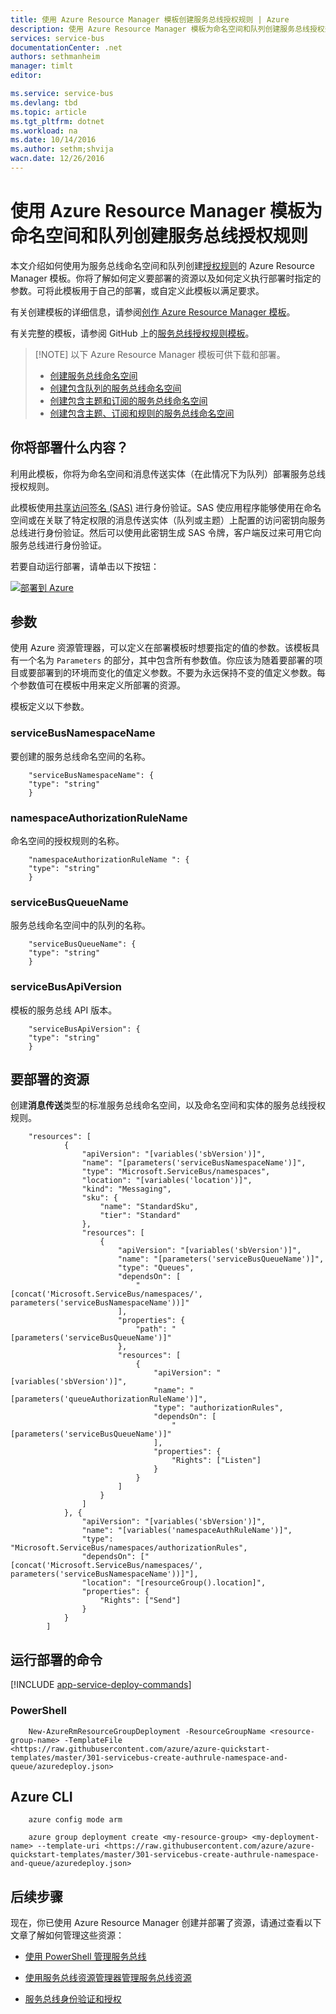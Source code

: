 ```yaml
---
title: 使用 Azure Resource Manager 模板创建服务总线授权规则 | Azure
description: 使用 Azure Resource Manager 模板为命名空间和队列创建服务总线授权规则
services: service-bus
documentationCenter: .net
authors: sethmanheim
manager: timlt
editor: 

ms.service: service-bus
ms.devlang: tbd
ms.topic: article
ms.tgt_pltfrm: dotnet
ms.workload: na
ms.date: 10/14/2016
ms.author: sethm;shvija
wacn.date: 12/26/2016
---
```


# 使用 Azure Resource Manager 模板为命名空间和队列创建服务总线授权规则

本文介绍如何使用为服务总线命名空间和队列创建[授权规则](./service-bus-authentication-and-authorization.md#shared-access-signature-authentication)的 Azure Resource Manager 模板。你将了解如何定义要部署的资源以及如何定义执行部署时指定的参数。可将此模板用于自己的部署，或自定义此模板以满足要求。

有关创建模板的详细信息，请参阅[创作 Azure Resource Manager 模板][]。

有关完整的模板，请参阅 GitHub 上的[服务总线授权规则模板][]。

>[!NOTE] 以下 Azure Resource Manager 模板可供下载和部署。
>
> -  [创建服务总线命名空间](./service-bus-resource-manager-namespace.md)
> -  [创建包含队列的服务总线命名空间](./service-bus-resource-manager-namespace-queue.md)
> -  [创建包含主题和订阅的服务总线命名空间](./service-bus-resource-manager-namespace-topic.md)
> -  [创建包含主题、订阅和规则的服务总线命名空间](./service-bus-resource-manager-namespace-topic-with-rule.md)

## 你将部署什么内容？

利用此模板，你将为命名空间和消息传送实体（在此情况下为队列）部署服务总线授权规则。

此模板使用[共享访问签名 (SAS)](./service-bus-sas-overview.md) 进行身份验证。SAS 使应用程序能够使用在命名空间或在关联了特定权限的消息传送实体（队列或主题）上配置的访问密钥向服务总线进行身份验证。然后可以使用此密钥生成 SAS 令牌，客户端反过来可用它向服务总线进行身份验证。

若要自动运行部署，请单击以下按钮：

[![部署到 Azure](./media/service-bus-resource-manager-namespace-auth-rule/deploybutton.png)](https://portal.azure.cn/#create/Microsoft.Template/uri/https%3A%2F%2Fraw.githubusercontent.com%2FAzure%2Fazure-quickstart-templates%2Fmaster%2F301-servicebus-create-authrule-namespace-and-queue%2Fazuredeploy.json)

## 参数

使用 Azure 资源管理器，可以定义在部署模板时想要指定的值的参数。该模板具有一个名为 `Parameters` 的部分，其中包含所有参数值。你应该为随着要部署的项目或要部署到的环境而变化的值定义参数。不要为永远保持不变的值定义参数。每个参数值可在模板中用来定义所部署的资源。

模板定义以下参数。

### serviceBusNamespaceName

要创建的服务总线命名空间的名称。

		"serviceBusNamespaceName": {
		"type": "string"
		}

### namespaceAuthorizationRuleName 

命名空间的授权规则的名称。

		"namespaceAuthorizationRuleName ": {
		"type": "string"
		}

### serviceBusQueueName

服务总线命名空间中的队列的名称。

		"serviceBusQueueName": {
		"type": "string"
		}

### serviceBusApiVersion

模板的服务总线 API 版本。

		"serviceBusApiVersion": {
		"type": "string"
		}
## 要部署的资源

创建**消息传送**类型的标准服务总线命名空间，以及命名空间和实体的服务总线授权规则。

		"resources": [
		        {
		            "apiVersion": "[variables('sbVersion')]",
		            "name": "[parameters('serviceBusNamespaceName')]",
		            "type": "Microsoft.ServiceBus/namespaces",
		            "location": "[variables('location')]",
		            "kind": "Messaging",
		            "sku": {
		                "name": "StandardSku",
		                "tier": "Standard"
		            },
		            "resources": [
		                {
		                    "apiVersion": "[variables('sbVersion')]",
		                    "name": "[parameters('serviceBusQueueName')]",
		                    "type": "Queues",
		                    "dependsOn": [
		                        "[concat('Microsoft.ServiceBus/namespaces/', parameters('serviceBusNamespaceName'))]"
		                    ],
		                    "properties": {
		                        "path": "[parameters('serviceBusQueueName')]"
		                    },
		                    "resources": [
		                        {
		                            "apiVersion": "[variables('sbVersion')]",
		                            "name": "[parameters('queueAuthorizationRuleName')]",
		                            "type": "authorizationRules",
		                            "dependsOn": [
		                                "[parameters('serviceBusQueueName')]"
		                            ],
		                            "properties": {
		                                "Rights": ["Listen"]
		                            }
		                        }
		                    ]
		                }
		            ]
		        }, {
		            "apiVersion": "[variables('sbVersion')]",
		            "name": "[variables('namespaceAuthRuleName')]",
		            "type": "Microsoft.ServiceBus/namespaces/authorizationRules",
		            "dependsOn": ["[concat('Microsoft.ServiceBus/namespaces/', parameters('serviceBusNamespaceName'))]"],
		            "location": "[resourceGroup().location]",
		            "properties": {
		                "Rights": ["Send"]
		            }
		        }
		    ]

## 运行部署的命令

[!INCLUDE [app-service-deploy-commands](../../includes/app-service-deploy-commands.md)]

### PowerShell

		New-AzureRmResourceGroupDeployment -ResourceGroupName <resource-group-name> -TemplateFile <https://raw.githubusercontent.com/azure/azure-quickstart-templates/master/301-servicebus-create-authrule-namespace-and-queue/azuredeploy.json>

## Azure CLI

		azure config mode arm

		azure group deployment create <my-resource-group> <my-deployment-name> --template-uri <https://raw.githubusercontent.com/azure/azure-quickstart-templates/master/301-servicebus-create-authrule-namespace-and-queue/azuredeploy.json>

## 后续步骤

现在，你已使用 Azure Resource Manager 创建并部署了资源，请通过查看以下文章了解如何管理这些资源：

- [使用 PowerShell 管理服务总线](./service-bus-powershell-how-to-provision.md)
- [使用服务总线资源管理器管理服务总线资源](https://code.msdn.microsoft.com/Service-Bus-Explorer-f2abca5a)
- [服务总线身份验证和授权](./service-bus-authentication-and-authorization.md)

  [创作 Azure Resource Manager 模板]: ../azure-resource-manager/resource-group-authoring-templates.md
  [Using Azure PowerShell with Azure Resource Manager]: ../azure-resource-manager/powershell-azure-resource-manager.md
  [Using the Azure CLI for Mac, Linux, and Windows with Azure Resource Management]: ../azure-resource-manager/xplat-cli-azure-resource-manager.md
  [服务总线授权规则模板]: https://github.com/Azure/azure-quickstart-templates/blob/master/301-servicebus-create-authrule-namespace-and-queue/

<!---HONumber=Mooncake_1219_2016-->